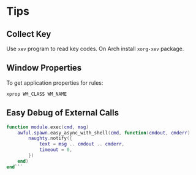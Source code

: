 # Tips

## Collect Key

Use `xev` program to read key codes.  On Arch install `xorg-xev` package.

## Window Properties

To get application properties for rules:

    xprop WM_CLASS WM_NAME

## Easy Debug of External Calls

```lua
function module.exec(cmd, msg)
    awful.spawn.easy_async_with_shell(cmd, function(cmdout, cmderr)
        naughty.notify({
            text = msg .. cmdout .. cmderr,
            timeout = 0,
        })
    end)
end```
